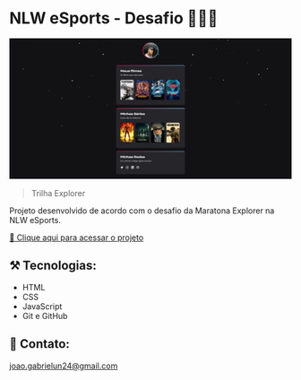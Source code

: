 # NLW eSports - Desafio 🧑🏽‍💻

![preview](./.github/preview.jpg)

> Trilha Explorer 

Projeto desenvolvido de acordo com o desafio da Maratona Explorer na NLW eSports.

[🔗 Clique aqui para acessar o projeto](https://devjoaogabriel.github.io/nlw-esports-explorer-challenge/)

## ⚒️ Tecnologias:

- HTML
- CSS
- JavaScript
- Git e GitHub

## 🧡 Contato:

joao.gabrielun24@gmail.com
